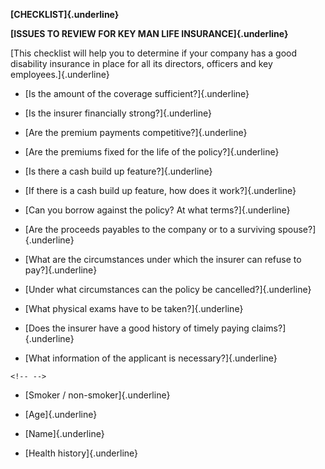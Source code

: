 **[CHECKLIST]{.underline}**

**[ISSUES TO REVIEW FOR KEY MAN LIFE INSURANCE]{.underline}**

[This checklist will help you to determine if your company has a good
disability insurance in place for all its directors, officers and key
employees.]{.underline}

-   [Is the amount of the coverage sufficient?]{.underline}

-   [Is the insurer financially strong?]{.underline}

-   [Are the premium payments competitive?]{.underline}

-   [Are the premiums fixed for the life of the policy?]{.underline}

-   [Is there a cash build up feature?]{.underline}

-   [If there is a cash build up feature, how does it work?]{.underline}

-   [Can you borrow against the policy? At what terms?]{.underline}

-   [Are the proceeds payables to the company or to a surviving
    spouse?]{.underline}

-   [What are the circumstances under which the insurer can refuse to
    pay?]{.underline}

-   [Under what circumstances can the policy be cancelled?]{.underline}

-   [What physical exams have to be taken?]{.underline}

-   [Does the insurer have a good history of timely paying
    claims?]{.underline}

-   [What information of the applicant is necessary?]{.underline}

```{=html}
<!-- -->
```
-   [Smoker / non-smoker]{.underline}

-   [Age]{.underline}

-   [Name]{.underline}

-   [Health history]{.underline}
